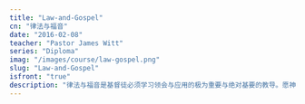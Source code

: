 ```yaml
---
title: "Law-and-Gospel"
cn: "律法与福音"
date: "2016-02-08"
teacher: "Pastor James Witt"
series: "Diploma"
imag: "/images/course/law-gospel.png"
slug: "Law-and-Gospel"
isfront: "true"
description: "律法与福音是基督徒必须学习领会与应用的极为重要与绝对基要的教导。愿神——他的话语的亲授者——帮助你认识真理。愿神让你透彻理解、全然相信、以感恩的心颂扬律法与福音。在你服事神的过程中，为着他人属灵的与永恒的福分，忠实地宣扬律法与福音。"
---
```

